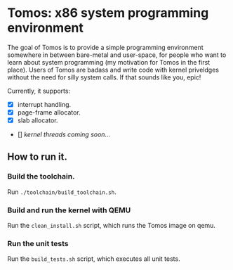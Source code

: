 # Tomos: x86 system programming environment

The goal of Tomos is to provide a simple programming environment somewhere in between bare-metal and user-space, for people who want to learn about system programming (my motivation for Tomos in the first place). Users of Tomos are badass and write code with kernel priveldges without the need for silly system calls. If that sounds like you, epic!

Currently, it supports:

- [x] interrupt handling.
- [x] page-frame allocator.
- [x] slab allocator.
- [] *kernel threads coming soon...* 

## How to run it.

### Build the toolchain.

Run `./toolchain/build_toolchain.sh`.

### Build and run the kernel with QEMU

Run the `clean_install.sh` script, which runs the Tomos image on qemu.

### Run the unit tests

Run the `build_tests.sh` script, which executes all unit tests.
